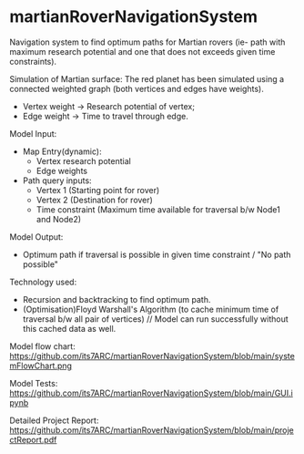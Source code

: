# martianRoverNavigationSystem
Navigation system to find optimum paths for Martian rovers (ie- path with maximum research potential and one that does not exceeds given time constraints).

Simulation of Martian surface:
The red planet has been simulated using a connected weighted graph (both vertices and edges have weights).
- Vertex weight -> Research potential of vertex;
- Edge weight -> Time to travel through edge.

Model Input:    
  - Map Entry(dynamic):   
     - Vertex research potential
     - Edge weights   
  - Path query inputs:
    - Vertex 1 (Starting point for rover)
    - Vertex 2 (Destination for rover)
    - Time constraint (Maximum time available for traversal b/w Node1 and Node2) 
  
Model Output:
   - Optimum path if traversal is possible in given time constraint / "No path possible"


Technology used:
  - Recursion and backtracking to find optimum path.
  - (Optimisation)Floyd Warshall's Algorithm (to cache minimum time of traversal b/w all pair of vertices) // Model can run successfully without this cached data as well.

Model flow chart: https://github.com/its7ARC/martianRoverNavigationSystem/blob/main/systemFlowChart.png

Model Tests: https://github.com/its7ARC/martianRoverNavigationSystem/blob/main/GUI.ipynb 

Detailed Project Report: https://github.com/its7ARC/martianRoverNavigationSystem/blob/main/projectReport.pdf
